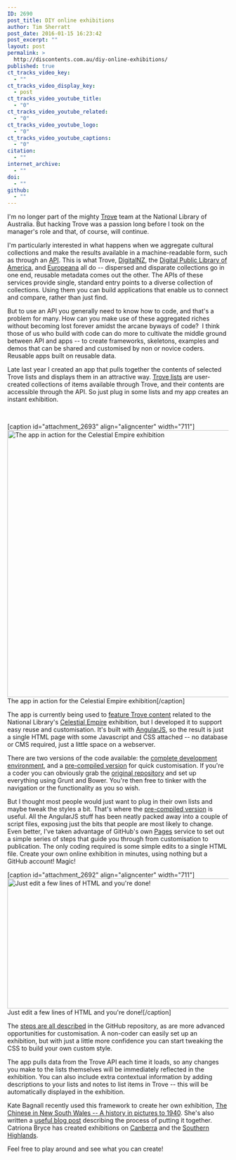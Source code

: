 ```yaml
---
ID: 2690
post_title: DIY online exhibitions
author: Tim Sherratt
post_date: 2016-01-15 16:23:42
post_excerpt: ""
layout: post
permalink: >
  http://discontents.com.au/diy-online-exhibitions/
published: true
ct_tracks_video_key:
  - ""
ct_tracks_video_display_key:
  - post
ct_tracks_video_youtube_title:
  - "0"
ct_tracks_video_youtube_related:
  - "0"
ct_tracks_video_youtube_logo:
  - "0"
ct_tracks_video_youtube_captions:
  - "0"
citation:
  - ""
internet_archive:
  - ""
doi:
  - ""
github:
  - ""
---
```

I'm no longer part of the mighty <a href="http://trove.nla.gov.au/">Trove</a> team at the National Library of Australia. But hacking Trove was a passion long before I took on the manager's role and that, of course, will continue.

I'm particularly interested in what happens when we aggregate cultural collections and make the results available in a machine-readable form, such as through an <a href="http://help.nla.gov.au/trove/building-with-trove">API</a>. This is what Trove, <a href="http://www.digitalnz.org/">DigitalNZ</a>, the <a href="http://dp.la/">Digital Public Library of America</a>, and <a href="http://www.europeana.eu/portal/">Europeana</a> all do -- dispersed and disparate collections go in one end, reusable metadata comes out the other. The APIs of these services provide single, standard entry points to a diverse collection of collections. Using them you can build applications that enable us to connect and compare, rather than just find.

But to use an API you generally need to know how to code, and that's a problem for many. How can you make use of these aggregated riches without becoming lost forever amidst the arcane byways of code?  I think those of us who build with code can do more to cultivate the middle ground between API and apps -- to create frameworks, skeletons, examples and demos that can be shared and customised by non or novice coders. Reusable apps built on reusable data.

Late last year I created an app that pulls together the contents of selected Trove lists and displays them in an attractive way. <a href="http://help.nla.gov.au/trove/using-trove/creating-contributing/lists">Trove lists</a> are user-created collections of items available through Trove, and their contents are accessible through the API. So just plug in some lists and my app creates an instant exhibition.

&nbsp;

[caption id="attachment_2693" align="aligncenter" width="711"]<a href="http://wragge.github.io/celestial-empire/#/"><img class="size-large wp-image-2693" src="http://discontents.com.au/wp-content/uploads/2016/01/Screen-Shot-2016-01-15-at-3.49.34-PM-1024x876.png" alt="The app in action for the Celestial Empire exhibition" width="711" height="608" /></a> The app in action for the Celestial Empire exhibition[/caption]

The app is currently being used to <a href="http://wragge.github.io/celestial-empire/#/">feature Trove content</a> related to the National Library's <a href="https://www.nla.gov.au/exhibitions/celestial-empire">Celestial Empire</a> exhibition, but I developed it to support easy reuse and customisation. It's built with <a href="https://angularjs.org/">AngularJS</a>, so the result is just a single HTML page with some Javascript and CSS attached -- no database or CMS required, just a little space on a webserver.

There are two versions of the code available: the <a href="https://github.com/wragge/trove-lists-exhibition">complete development environment</a>, and a <a href="https://github.com/wragge/diy-trove-exhibition">pre-compiled version</a> for quick customisation. If you're a coder you can obviously grab the <a href="https://github.com/wragge/trove-lists-exhibition">original repository</a> and set up everything using Grunt and Bower. You're then free to tinker with the navigation or the functionality as you so wish.

But I thought most people would just want to plug in their own lists and maybe tweak the styles a bit. That's where the <a href="https://github.com/wragge/diy-trove-exhibition">pre-compiled version</a> is useful. All the AngularJS stuff has been neatly packed away into a couple of script files, exposing just the bits that people are most likely to change. Even better, I've taken advantage of GitHub's own <a href="https://pages.github.com/">Pages</a> service to set out a simple series of steps that guide you through from customisation to publication. The only coding required is some simple edits to a single HTML file. Create your own online exhibition in minutes, using nothing but a GitHub account! Magic!

[caption id="attachment_2692" align="aligncenter" width="711"]<a href="https://github.com/wragge/diy-trove-exhibition/blob/gh-pages/index.html"><img class="size-large wp-image-2692" src="http://discontents.com.au/wp-content/uploads/2016/01/Screen-Shot-2016-01-15-at-3.55.02-PM-1024x426.png" alt="Just edit a few lines of HTML and you're done!" width="711" height="296" /></a> Just edit a few lines of HTML and you're done![/caption]

The <a href="https://github.com/wragge/diy-trove-exhibition/blob/gh-pages/readme.md">steps are all described</a> in the GitHub repository, as are more advanced opportunities for customisation. A non-coder can easily set up an exhibition, but with just a little more confidence you can start tweaking the CSS to build your own custom style.

The app pulls data from the Trove API each time it loads, so any changes you make to the lists themselves will be immediately reflected in the exhibition. You can also include extra contextual information by adding descriptions to your lists and notes to list items in Trove -- this will be automatically displayed in the exhibition.

Kate Bagnall recently used this framework to create her own exhibition, <a href="http://baibi.github.io/chinese-in-nsw-in-pictures/#/">The Chinese in New South Wales -- A history in pictures to 1940</a>. She's also written a <a href="http://chineseaustralia.org/building-a-diy-trove-list-exhibition">useful blog post</a> describing the process of putting it together. Catriona Bryce has created exhibitions on <a href="http://treen42.github.io/Explore-Canberra-in-Trove/#/">Canberra</a> and the <a href="http://catrionaexhibition.github.io/A-tour-of-the-Southern-Highlands/#/">Southern Highlands</a>.

Feel free to play around and see what you can create!